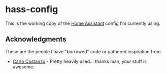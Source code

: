# hass-config
This is the working copy of the [Home Assistant](https://www.home-assistant.io) config I'm currently using.

## Acknowledgments
These are the people I have "borrowed" code or gathered inspiration from.
* [Carlo Costanzo](https://github.com/CCOSTAN/Home-AssistantConfig) - Pretty heavily used... thanks man, your stuff is awesome.
